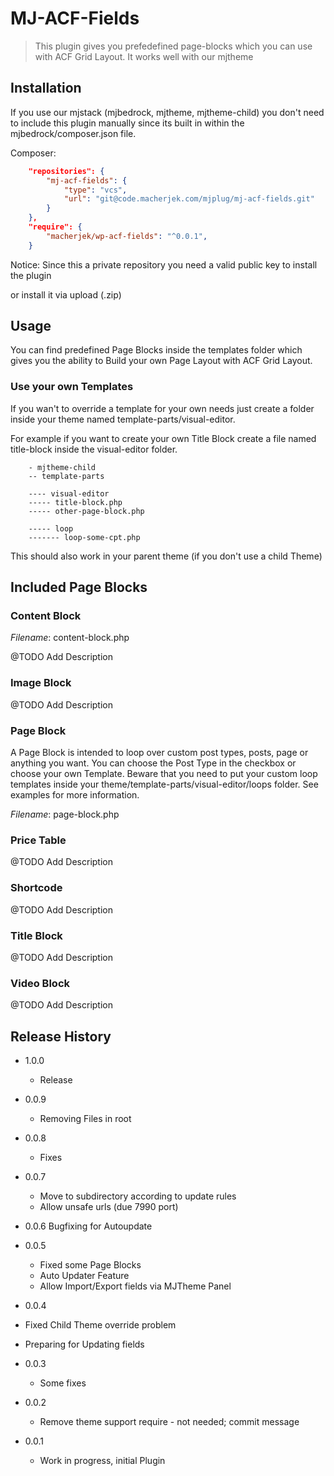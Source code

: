 # MJ-ACF-Fields
> This plugin gives you prefedefined page-blocks which you can use with ACF Grid Layout. It works well with our mjtheme


## Installation

If you use our mjstack (mjbedrock, mjtheme, mjtheme-child) you don't need to
include this plugin manually since its built in within the mjbedrock/composer.json
file.

Composer:

```json
	"repositories": {
        "mj-acf-fields": {
            "type": "vcs",
            "url": "git@code.macherjek.com/mjplug/mj-acf-fields.git"
        }
    },
    "require": {
		"macherjek/wp-acf-fields": "^0.0.1",
	}
```

Notice: Since this a private repository you need a valid public key
to install the plugin

or install it via upload (.zip)


## Usage

You can find predefined Page Blocks inside the templates folder which
gives you the ability to Build your own Page Layout with ACF Grid Layout.


### Use your own Templates

If you wan't to override a template for your own needs just
create a folder inside your theme named template-parts/visual-editor.

For example if you want to create your own Title Block
create a file named title-block inside the visual-editor folder.

```
	- mjtheme-child
	-- template-parts

	---- visual-editor
	----- title-block.php
	----- other-page-block.php

	----- loop
	------- loop-some-cpt.php
```

This should also work in your parent theme (if you don't use
a child Theme)



## Included Page Blocks

### Content Block

_Filename_: content-block.php

@TODO Add Description

### Image Block

@TODO Add Description

### Page Block

A Page Block is intended to loop over custom post types, posts,
page or anything you want. You can choose the Post Type in the checkbox
or choose your own Template. Beware that you need to put your
custom loop templates inside your theme/template-parts/visual-editor/loops
folder. See examples for more information.


_Filename_: page-block.php

### Price Table

@TODO Add Description

### Shortcode

@TODO Add Description

### Title Block

@TODO Add Description

### Video Block

@TODO Add Description

## Release History

* 1.0.0
	* Release
	
* 0.0.9
	* Removing Files in root

* 0.0.8
	* Fixes

* 0.0.7
	* Move to subdirectory according to update rules
	* Allow unsafe urls (due 7990 port)

* 0.0.6
	Bugfixing for Autoupdate

* 0.0.5
	* Fixed some Page Blocks
	* Auto Updater Feature
	* Allow Import/Export fields via MJTheme Panel

* 0.0.4
 * Fixed Child Theme override problem
 * Preparing for Updating fields

* 0.0.3
	* Some fixes

* 0.0.2
    * Remove theme support require - not needed; commit message

* 0.0.1
	* Work in progress, initial Plugin
